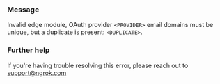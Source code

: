 
### Message
Invalid edge module, OAuth provider <code>&lt;PROVIDER&gt;</code> email domains must be unique, but a duplicate is present: <code>&lt;DUPLICATE&gt;</code>.

### Further help
If you're having trouble resolving this error, please reach out to [support@ngrok.com](mailto:support@ngrok.com?subject=Help%20with%20ERR_NGROK_7047)

